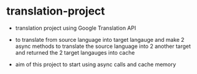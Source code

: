 # translation-project
- translation project using Google Translation API

- to translate from source language into target langauge and make 2 async methods to translate the source language into 2 another target and returned the 2 target langauges into cache 

- aim of this project to start using async calls and cache memory 


